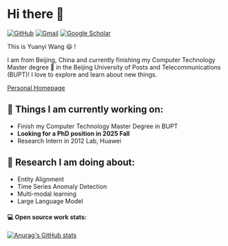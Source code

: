 # Hi there 👋 

[![GitHub](https://img.shields.io/badge/github-%23121011.svg?style=for-the-badge&logo=github&logoColor=white)](https://github.com/wyy-code)
[![Gmail](https://img.shields.io/badge/Gmail-D14836?style=for-the-badge&logo=gmail&logoColor=white)](mailto:wangyuanyi713@gmail.com)
[![Google Scholar](https://img.shields.io/badge/Google%20Scholar-4285F4?style=for-the-badge&logo=google-scholar&logoColor=white)](https://scholar.google.com/citations?hl=zh-CN&user=kmbs6HIAAAAJ&view_op=list_works&gmla=ALUCkoXA3qPKuxNxMzk-9Wc2_0wMbR5escBa0qz0dwoX1Jywx3bvOZsGUvxI37j8s5s3yL8hVkm_y4nqPXorF1AZ5mOeVpoQjQK-Ksmz0Mg)

This is Yuanyi Wang 😃 ! 

I am from Beijing, China and currently finishing my Computer Technology Master degree 🏫 in the Beijing University of Posts and Telecommunications (BUPT)! I love to explore and learn about new things. 

[Personal Homepage](https://wyy-code.github.io/)

## 🌱 Things I am currently working on: 
- Finish my Computer Technology Master Degree in BUPT 
- **Looking for a PhD position in 2025 Fall**
- Research Intern in 2012 Lab, Huawei 

## 💪 Research I am doing about:
- Entity Alignment
- Time Series Anomaly Detection
- Multi-modal learning
- Large Language Model

#### 💻 Open source work stats: 
[![Anurag's GitHub stats](https://github-readme-stats.vercel.app/api?username=wyy-code)](https://github.com/anuraghazra/github-readme-stats)

